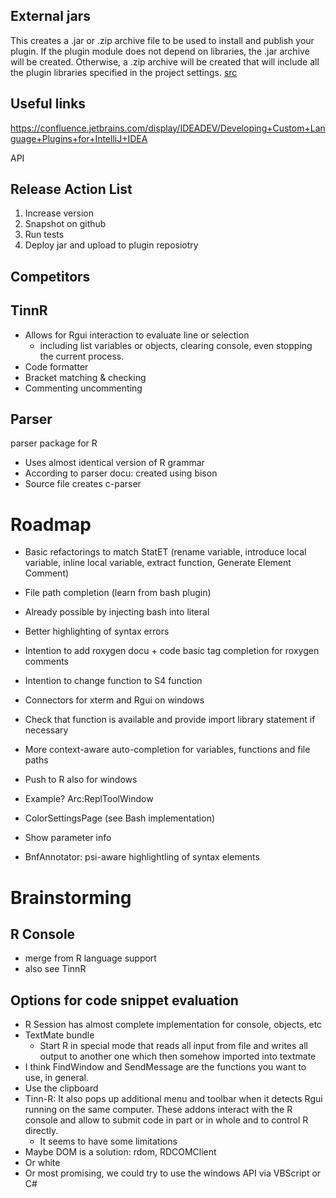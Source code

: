 ## External jars

This creates a .jar or .zip archive file to be used to install and publish your plugin. If the plugin module does not depend on libraries, the .jar archive will be created. Otherwise, a .zip archive will be created that will include all the plugin libraries specified in the project settings. [src](https://confluence.jetbrains.com/display/IDEADEV/Getting+Started+with+Plugin+Development)


## Useful links
https://confluence.jetbrains.com/display/IDEADEV/Developing+Custom+Language+Plugins+for+IntelliJ+IDEA


API

## Release Action List

1. Increase version
2. Snapshot on github
3. Run tests
4. Deploy jar and upload to plugin reposiotry



## Competitors

## TinnR

* Allows for Rgui interaction to evaluate line or selection
    * including list variables or objects, clearing console, even stopping the current process.
* Code formatter
* Bracket matching & checking
* Commenting uncommenting



## Parser

parser package for R
* Uses almost identical version of R grammar
* According to parser docu: created using bison
* Source file creates c-parser

# Roadmap

* Basic refactorings to match StatET (rename variable, introduce local variable, inline local variable,  extract function, Generate Element Comment)


* File path completion (learn from bash plugin)
* Already possible by injecting bash into literal
* Better highlighting of syntax errors
* Intention to add roxygen docu + code basic tag completion for roxygen comments
* Intention to change function to S4 function
* Connectors for xterm and Rgui on windows


* Check that function is available and provide import library statement if necessary
* More context-aware auto-completion for variables, functions and file paths
* Push to R also for windows
* Example? Arc:ReplToolWindow
* ColorSettingsPage (see Bash implementation)
* Show parameter info
* BnfAnnotator: psi-aware highlightling of syntax elements


# Brainstorming

## R Console

* merge from R language support
* also see TinnR


## Options for code snippet evaluation

* R Session has almost complete implementation for console, objects, etc
* TextMate bundle
    * Start R in special mode that reads all input from file and writes all output to another one which then somehow imported into textmate
* I think FindWindow and SendMessage are the functions you want to use, in general.
* Use the clipboard
* Tinn-R: It also pops up additional menu and toolbar when it detects Rgui running on the same computer. These addons interact with the R console and allow to submit code in part or in whole and to control R directly. 
    * It seems to have some limitations
* Maybe DOM is a solution: rdom, RDCOMClient
* Or white 
* Or most promising, we could try to use the windows API via VBScript or C#
